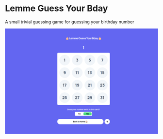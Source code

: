 # Lemme Guess Your Bday

A small trivial guessing game for guessing your birthday number

![ss1](public/ss1.png)
